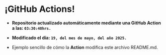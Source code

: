 # ¡GitHub Actions!
* **Repositorio actualizado automáticamente mediante una GitHub Action a las: `03:30:40hrs.`**
* **Modificado el día: `19, del mes de mayo, del año 2025.`**

* Ejemplo sencillo de cómo la **Action** modifica este archivo README.md.
